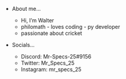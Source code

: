 - About me...
  - Hi, I’m Walter
  - philomath - loves coding - py developer
  - passionate about cricket

- Socials...
  - Discord: Mr-Specs-25#9156
  - Twitter: Mr_Specs_25
  - Instagram: mr_specs_25
